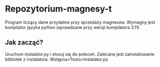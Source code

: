 # Repozytorium-magnesy-t

Program liczący dane przydatne przy sprzedaży magnesów.
Wymagny jest kompilator języka python (sprawdzane przy wersji kompilatora 3.11)

## Jak zacząć?
Uruchom instalator.py i stosuj się do poleceń.
Zalecane jest zainstalowanie bibliotek z instalatora.
Wstępna>Testo>Instalator.py